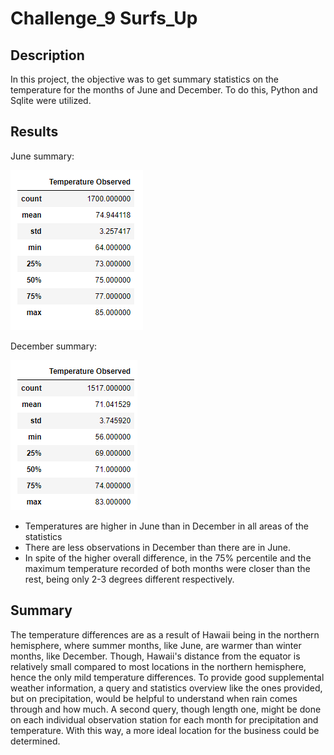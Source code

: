 # Challenge_9 Surfs_Up
## Description
In this project, the objective was to get summary statistics on the temperature for the months of June and December. To do this, Python and Sqlite were utilized.

## Results 
June summary:

![This is an image](https://github.com/sandmanN7/Surfs_Up/blob/main/June_stat.png)

December summary:

![This is an image](https://github.com/sandmanN7/Surfs_Up/blob/main/Dec_stat.png)

- Temperatures are higher in June than in December in all areas of the statistics
- There are less observations in December than there are in June.
- In spite of the higher overall difference, in the 75% percentile and the maximum temperature recorded of both months were closer than the rest, being only 2-3 degrees different respectively.

## Summary
The temperature differences are as a result of Hawaii being in the northern hemisphere, where summer months, like June, are warmer than winter months, like December.
Though, Hawaii's distance from the equator is relatively small compared to most locations in the northern hemisphere, hence the only mild temperature differences. 
To provide good supplemental weather information, a query and statistics overview like the ones provided, but on precipitation, would be helpful to understand when
rain comes through and how much. A second query, though length one, might be done on each individual observation station for each month for precipitation and temperature. With this way, a more ideal location for the business could be determined.

